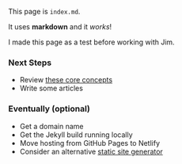 This page is `index.md`. 

It uses **markdown** and it _works_!

I made this page as a test before working with Jim.

### Next Steps
* Review [these core concepts](./concepts)
* Write some articles

### Eventually (optional)
* Get a domain name
* Get the Jekyll build running locally
* Move hosting from GitHub Pages to Netlify
* Consider an alternative [static site generator](https://jamstack.org/generators)
